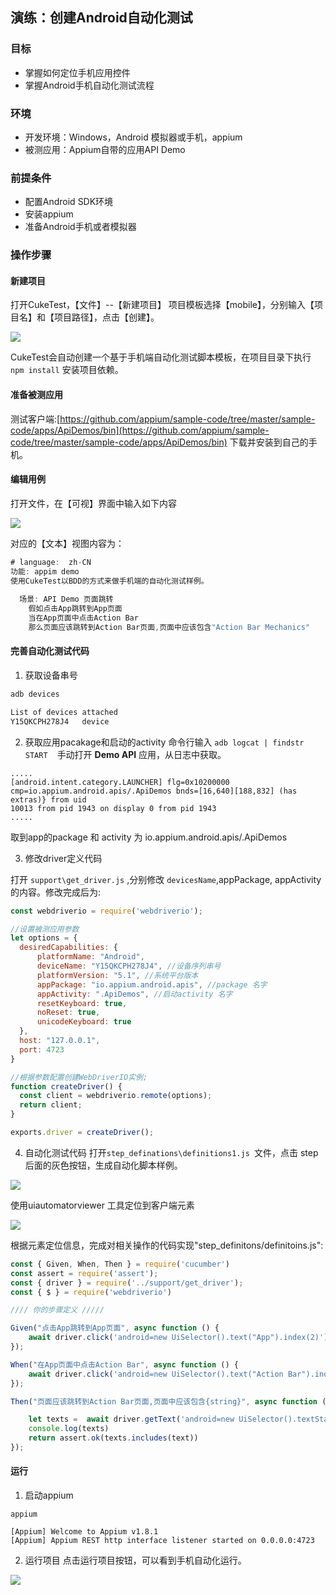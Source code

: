 ## 演练：创建Android自动化测试

### 目标

* 掌握如何定位手机应用控件
* 掌握Android手机自动化测试流程

### 环境
* 开发环境：Windows，Android 模拟器或手机，appium
* 被测应用：Appium自带的应用API Demo

### 前提条件
* 配置Android SDK环境
* 安装appium
* 准备Android手机或者模拟器

### 操作步骤

#### 新建项目

打开CukeTest，【文件】--【新建项目】
项目模板选择【mobile】，分别输入【项目名】和【项目路径】，点击【创建】。

![](assets_android/newproject.png)

CukeTest会自动创建一个基于手机端自动化测试脚本模板，在项目目录下执行 `npm install` 安装项目依赖。

#### 准备被测应用

测试客户端:[https://github.com/appium/sample-code/tree/master/sample-code/apps/ApiDemos/bin](https://github.com/appium/sample-code/tree/master/sample-code/apps/ApiDemos/bin)
下载并安装到自己的手机。


#### 编辑用例

打开文件，在【可视】界面中输入如下内容

![](assets_android/feature.png)

对应的【文本】视图内容为：

```javascript
# language:  zh-CN
功能: appim demo
使用CukeTest以BDD的方式来做手机端的自动化测试样例。
 
  场景: API Demo 页面跳转
    假如点击App跳转到App页面
    当在App页面中点击Action Bar
    那么页面应该跳转到Action Bar页面,页面中应该包含"Action Bar Mechanics"
```

#### 完善自动化测试代码
1. 获取设备串号

  ```powershell
  adb devices

  List of devices attached
  Y15QKCPH278J4   device
  ```
  
2. 获取应用pacakage和启动的activity
  命令行输入 `adb logcat | findstr START `  手动打开 __Demo API__ 应用，从日志中获取。
  ```basic
  .....
  [android.intent.category.LAUNCHER] flg=0x10200000 cmp=io.appium.android.apis/.ApiDemos bnds=[16,640][188,832] (has extras)} from uid
10013 from pid 1943 on display 0 from pid 1943
  .....
  ```

  取到app的package 和 activity 为 io.appium.android.apis/.ApiDemos

3. 修改driver定义代码

  打开 `support\get_driver.js` ,分别修改 `devicesName`,appPackage, appActivity的内容。修改完成后为:
  
  ```javascript
  const webdriverio = require('webdriverio');

  //设置被测应用参数
  let options = {
    desiredCapabilities: {
        platformName: "Android",
        deviceName: "Y15QKCPH278J4", //设备序列串号 
        platformVersion: "5.1", //系统平台版本
        appPackage: "io.appium.android.apis", //package 名字
        appActivity: ".ApiDemos", //启动activity 名字
        resetKeyboard: true,  
        noReset: true,
        unicodeKeyboard: true
    },
    host: "127.0.0.1",
    port: 4723
  }

  //根据参数配置创建WebDriverIO实例;
  function createDriver() {
    const client = webdriverio.remote(options);
    return client;
  }

  exports.driver = createDriver();
  ```

4. 自动化测试代码
  打开`step_definations\definitions1.js `文件，点击 step 后面的灰色按钮，生成自动化脚本样例。

  ![](assets_android/script.png)

  使用uiautomatorviewer 工具定位到客户端元素

  ![](assets_android/uiautomatorviewer.png)


  根据元素定位信息，完成对相关操作的代码实现"step\_definitons/definitoins.js":

  ```javascript
  const { Given, When, Then } = require('cucumber')
  const assert = require('assert');
  const { driver } = require('../support/get_driver');
  const { $ } = require('webdriverio')

  //// 你的步骤定义 /////

  Given("点击App跳转到App页面", async function () {
      await driver.click('android=new UiSelector().text("App").index(2)')
  });

  When("在App页面中点击Action Bar", async function () {
      await driver.click('android=new UiSelector().text("Action Bar").index(0)')
  });

  Then("页面应该跳转到Action Bar页面,页面中应该包含{string}", async function (arg1) {

      let texts =  await driver.getText('android=new UiSelector().textStartsWith("Action")')
      console.log(texts)
      return assert.ok(texts.includes(text))
});
  ```

#### 运行

1. 启动appium

  ```basic
  appium

  [Appium] Welcome to Appium v1.8.1
  [Appium] Appium REST http interface listener started on 0.0.0.0:4723
  ```

2. 运行项目
  点击运行项目按钮，可以看到手机自动化运行。

  ![](assets_android/report.png)

